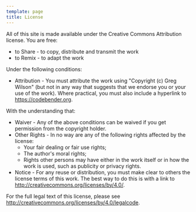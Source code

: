 ```yaml
---
template: page
title: License
---
```


All of this site is made available under the Creative Commons
Attribution license. You are free:

-   to Share - to copy, distribute and transmit the work
-   to Remix - to adapt the work

Under the following conditions:

-   Attribution - You must attribute the work using "Copyright (c)
    Greg Wilson" (but not in any way that suggests that we
    endorse you or your use of the work).  Where practical, you must
    also include a hyperlink to https://codebender.org.

With the understanding that:

-   Waiver - Any of the above conditions can be waived if you get
    permission from the copyright holder.
-   Other Rights - In no way are any of the following rights affected by
    the license:
    -   Your fair dealing or fair use rights;
    -   The author's moral rights;
    -   Rights other persons may have either in the work itself or in how
        the work is used, such as publicity or privacy rights.
-   Notice - For any reuse or distribution, you must make clear to
    others the license terms of this work. The best way to do this is
    with a link to http://creativecommons.org/licenses/by/4.0/.

For the full legal text of this license, please see
http://creativecommons.org/licenses/by/4.0/legalcode.
